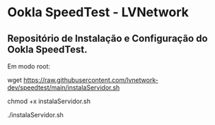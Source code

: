 # Ookla SpeedTest - LVNetwork

## Repositório de Instalação e Configuração do Ookla SpeedTest.

Em modo root:

wget https://raw.githubusercontent.com/lvnetwork-dev/speedtest/main/instalaServidor.sh <br>

chmod +x instalaServidor.sh <br>

./instalaServidor.sh
